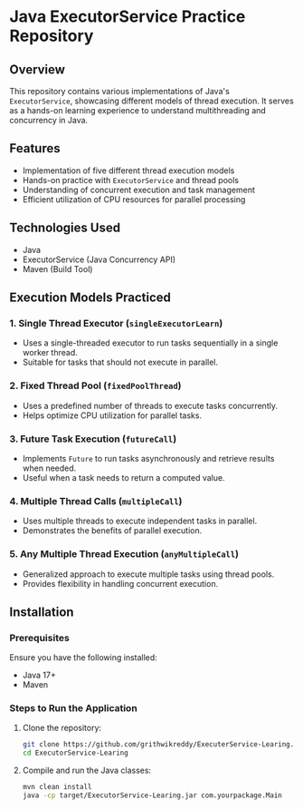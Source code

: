 # Java ExecutorService Practice Repository

## Overview

This repository contains various implementations of Java's `ExecutorService`, showcasing different models of thread execution. It serves as a hands-on learning experience to understand multithreading and concurrency in Java.

## Features

- Implementation of five different thread execution models
- Hands-on practice with `ExecutorService` and thread pools
- Understanding of concurrent execution and task management
- Efficient utilization of CPU resources for parallel processing

## Technologies Used

- Java
- ExecutorService (Java Concurrency API)
- Maven (Build Tool)

## Execution Models Practiced

### 1. **Single Thread Executor** (`singleExecutorLearn`)
   - Uses a single-threaded executor to run tasks sequentially in a single worker thread.
   - Suitable for tasks that should not execute in parallel.

### 2. **Fixed Thread Pool** (`fixedPoolThread`)
   - Uses a predefined number of threads to execute tasks concurrently.
   - Helps optimize CPU utilization for parallel tasks.

### 3. **Future Task Execution** (`futureCall`)
   - Implements `Future` to run tasks asynchronously and retrieve results when needed.
   - Useful when a task needs to return a computed value.

### 4. **Multiple Thread Calls** (`multipleCall`)
   - Uses multiple threads to execute independent tasks in parallel.
   - Demonstrates the benefits of parallel execution.

### 5. **Any Multiple Thread Execution** (`anyMultipleCall`)
   - Generalized approach to execute multiple tasks using thread pools.
   - Provides flexibility in handling concurrent execution.

## Installation

### Prerequisites
Ensure you have the following installed:
- Java 17+
- Maven

### Steps to Run the Application
1. Clone the repository:
   ```sh
   git clone https://github.com/grithwikreddy/ExecuterService-Learing.git
   cd ExecutorService-Learing
   ```
2. Compile and run the Java classes:
   ```sh
   mvn clean install
   java -cp target/ExecutorService-Learing.jar com.yourpackage.Main
   ```

